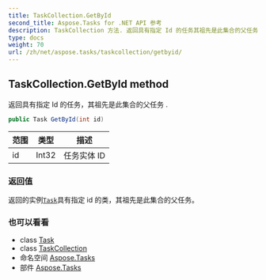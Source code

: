 ```yaml
---
title: TaskCollection.GetById
second_title: Aspose.Tasks for .NET API 参考
description: TaskCollection 方法. 返回具有指定 Id 的任务其祖先是此集合的父任务 .
type: docs
weight: 70
url: /zh/net/aspose.tasks/taskcollection/getbyid/
---
```

## TaskCollection.GetById method

返回具有指定 Id 的任务，其祖先是此集合的父任务 .

```csharp
public Task GetById(int id)
```

| 范围 | 类型 | 描述 |
| --- | --- | --- |
| id | Int32 | 任务实体 ID |

### 返回值

返回的实例[`Task`](../../task/)具有指定 id 的类，其祖先是此集合的父任务。

### 也可以看看

* class [Task](../../task/)
* class [TaskCollection](../)
* 命名空间 [Aspose.Tasks](../../taskcollection/)
* 部件 [Aspose.Tasks](../../../)


